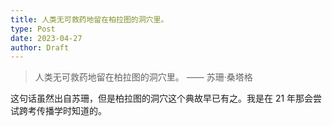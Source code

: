 ```yaml
---
title: 人类无可救药地留在柏拉图的洞穴里。
type: Post
date: 2023-04-27
author: Draft
---
```


> 人类无可救药地留在柏拉图的洞穴里。
> —— 苏珊·桑塔格

这句话虽然出自苏珊，但是柏拉图的洞穴这个典故早已有之。我是在 21 年那会尝试跨考传播学时知道的。

